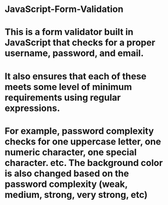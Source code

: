 # JavaScript-Form-Validation
# This is a form validator built in JavaScript that checks for a proper username, password, and email. 
# It also ensures that each of these meets some level of minimum requirements using regular expressions.

# For example, password complexity checks for one uppercase letter, one numeric character, one special character. etc. The background color is also changed based on the password complexity (weak, medium, strong, very strong, etc)
